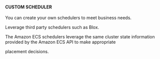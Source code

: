 #### CUSTOM SCHEDULER


You can create your own schedulers to meet business needs.


Leverage third party schedulers such as Blox.


The Amazon ECS schedulers leverage the same cluster state information provided by the Amazon ECS API to make appropriate

placement decisions.

